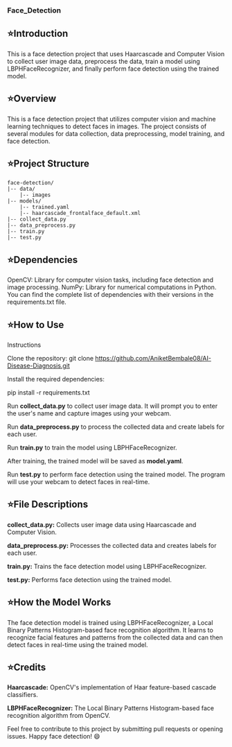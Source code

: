 ### Face_Detection

## ⭐️Introduction
This is a face detection project that uses Haarcascade and Computer Vision to collect user image data, preprocess the data, train a model using LBPHFaceRecognizer, and finally perform face detection using the trained model.

## ⭐️Overview
This is a face detection project that utilizes computer vision and machine learning techniques to detect faces in images. The project consists of several modules for data collection, data preprocessing, model training, and face detection.

## ⭐️Project Structure

    face-detection/
    |-- data/
        |-- images
    |-- models/
        |-- trained.yaml
        |-- haarcascade_frontalface_default.xml
    |-- collect_data.py
    |-- data_preprocess.py
    |-- train.py
    |-- test.py


    

## ⭐️Dependencies

OpenCV: Library for computer vision tasks, including face detection and image processing.
NumPy: Library for numerical computations in Python.
You can find the complete list of dependencies with their versions in the requirements.txt file.

## ⭐️How to Use
Instructions

Clone the repository: git clone https://github.com/AniketBembale08/AI-Disease-Diagnosis.git

Install the required dependencies: 

pip install -r requirements.txt

Run **collect_data.py** to collect user image data. It will prompt you to enter the user's name and capture images using your webcam.

Run **data_preprocess.py** to process the collected data and create labels for each user.

Run **train.py** to train the model using LBPHFaceRecognizer.

After training, the trained model will be saved as **model.yaml**.

Run **test.py** to perform face detection using the trained model. The program will use your webcam to detect faces in real-time.

## ⭐️File Descriptions
**collect_data.py:** Collects user image data using Haarcascade and Computer Vision.

**data_preprocess.py:** Processes the collected data and creates labels for each user.

**train.py:** Trains the face detection model using LBPHFaceRecognizer.

**test.py:** Performs face detection using the trained model.

## ⭐️How the Model Works
The face detection model is trained using LBPHFaceRecognizer, a Local Binary Patterns Histogram-based face recognition algorithm. It learns to recognize facial features and patterns from the collected data and can then detect faces in real-time using the trained model.

## ⭐️Credits
**Haarcascade:** OpenCV's implementation of Haar feature-based cascade classifiers.

**LBPHFaceRecognizer:** The Local Binary Patterns Histogram-based face recognition algorithm from OpenCV.


Feel free to contribute to this project by submitting pull requests or opening issues. Happy face detection! 😄
















